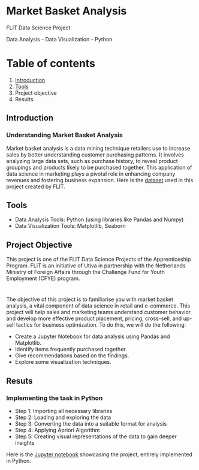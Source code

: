 # Market Basket Analysis
FLIT Data Science Project

Data Analysis - Data Visualization - Python

# Table of contents
1. [Introduction](#introduction)
2. [Tools](#tools)
3. Project objective
4. Results

## Introduction <a name="introduction"></a>
### Understanding Market Basket Analysis
Market basket analysis is a data mining technique retailers use to increase sales by better understanding customer purchasing patterns. It involves analyzing large data sets, such as purchase history, to reveal product groupings and products likely to be purchased together. This application of data science in marketing plays a pivotal role in enhancing company revenues and fostering business expansion. Here is the [dataset](https://github.com/TheDamiofLagos/FLiT-Data-Science-Mentorship-Projects/blob/main/Project%201%20-%20Market%20Basket%20Analysis/Market%20Basket%20Analysis%20-%20Groceries_dataset.csv) used in this project created by FLIT.

## Tools <a name="tools"></a>
* Data Analysis Tools: Python (using libraries like Pandas and Numpy)
* Data Visualization Tools: Matplotlib, Seaborn
 
## Project Objective
This project is one of the FLIT Data Science Projects of the Apprenticeship Program. FLiT is an initiative of Utiva in partnership with the Netherlands Ministry of Foreign Affairs through the Challenge Fund for Youth Employment (CFYE) program.
#
The objective of this project is to familiarise you with market basket analysis, a vital component of data science in retail and e-commerce.
This project will help sales and marketing teams understand customer behavior and develop more effective product placement, pricing, cross-sell, and up-sell tactics for business optimization. To do this, we will do the following:
* Create a Jupyter Notebook for data analysis using Pandas and Matplotlib.
* Identify items frequently purchased together.
* Give recommendations based on the findings.
* Explore some visualization techniques.
  
## Resuts
### Implementing the task in Python
- Step 1: Importing all necessary libraries
- Step 2: Loading and exploring the data
- Step 3: Converting the data into a suitable format for analysis
- Step 4: Applying Apriori Algorithm
- Step 5: Creating visual representations of the data to gain deeper insights

Here is the [Jupyter notebook](https://github.com/LovethFelix/market_basket_analysis/blob/main/Utiva%20Flit%20project%201.ipynb) showcasing the project, entirely implemented in Python.







